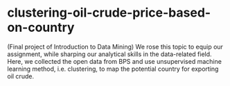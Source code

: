 # clustering-oil-crude-price-based-on-country
(Final project of Introduction to Data Mining) 
We rose this topic to equip our assignment, while sharping our analytical skills in the data-related field. Here, we collected the open data from BPS and use unsupervised machine learning method, i.e. clustering, to map the potential country for exporting oil crude.
